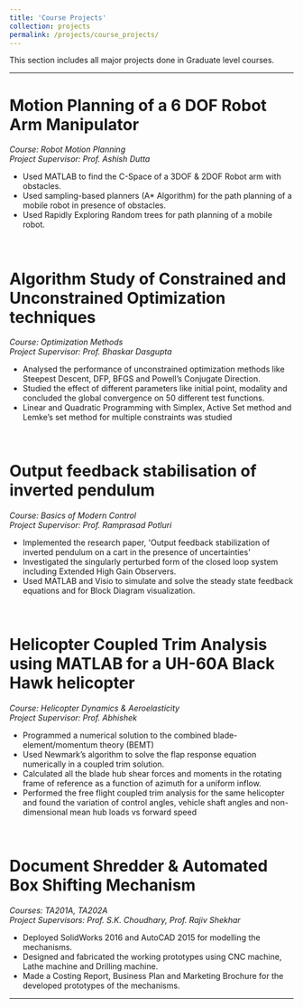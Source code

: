 ```yaml
---
title: 'Course Projects'
collection: projects
permalink: /projects/course_projects/
---
```


This section includes all major projects done in Graduate level courses.

---

Motion Planning of a 6 DOF Robot Arm Manipulator 
=====
*Course: Robot Motion Planning*  
*Project Supervisor: Prof. Ashish Dutta*  
*	Used MATLAB to find the C-Space of a 3DOF & 2DOF Robot arm with obstacles.
*	Used sampling-based planners (A* Algorithm) for the path planning of a mobile robot in presence of obstacles.
*	Used Rapidly Exploring Random trees for path planning of a mobile robot.

<br>

Algorithm Study of Constrained and Unconstrained Optimization techniques
======
*Course: Optimization Methods*  
*Project Supervisor: Prof. Bhaskar Dasgupta*  
  * Analysed the performance of unconstrained optimization methods like Steepest Descent, DFP, BFGS and Powell’s Conjugate Direction.  
  * Studied the effect of different parameters like initial point, modality and concluded the global convergence on 50 different test functions.  
  * Linear and Quadratic Programming with Simplex, Active Set method and Lemke’s set method for multiple constraints was studied  

<br>

Output feedback stabilisation of inverted pendulum
=====
*Course: Basics of Modern Control*  
*Project Supervisor: Prof. Ramprasad Potluri*  
 * Implemented the research paper, 'Output feedback stabilization of inverted pendulum on a cart in the presence of uncertainties'
 * Investigated the singularly perturbed form of the closed loop system including Extended High Gain Observers.
 * Used MATLAB and Visio to simulate and solve the steady state feedback equations and for Block Diagram visualization.

<br>

Helicopter Coupled Trim Analysis using MATLAB for a UH-60A Black Hawk helicopter
=====
*Course: Helicopter Dynamics & Aeroelasticity*  
*Project Supervisor: Prof. Abhishek*  
* Programmed a numerical solution to the combined blade-element/momentum theory (BEMT)
*	Used Newmark’s algorithm to solve the flap response equation numerically in a coupled trim solution.
*	Calculated all the blade hub shear forces and moments in the rotating frame of reference as a function of azimuth for a uniform inflow.
*	Performed the free flight coupled trim analysis for the same helicopter and found the variation of control angles, vehicle shaft angles and non-dimensional mean hub loads vs forward speed

<br>
     
Document Shredder & Automated Box Shifting Mechanism
=====
*Courses: TA201A, TA202A* 	
*Project Supervisors: Prof. S.K. Choudhary, Prof. Rajiv Shekhar*  
* Deployed SolidWorks 2016 and AutoCAD 2015 for modelling the mechanisms.
*	Designed and fabricated the working prototypes using CNC machine, Lathe machine and Drilling machine.
*	Made a Costing Report, Business Plan and Marketing Brochure for the developed prototypes of the mechanisms.

---
